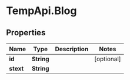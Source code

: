 # TempApi.Blog

## Properties

Name | Type | Description | Notes
------------ | ------------- | ------------- | -------------
**id** | **String** |  | [optional] 
**stext** | **String** |  | 



